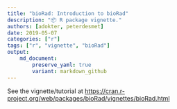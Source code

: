 ```yaml
---
title: "bioRad: Introduction to bioRad"
description: "📦 R package vignette."
authors: [adokter, peterdesmet]
date: 2019-05-07
categories: ["r"]
tags: ["r", "vignette", "bioRad"]
output: 
    md_document:
        preserve_yaml: true
        variant: markdown_github
---
```


See the vignette/tutorial at <https://cran.r-project.org/web/packages/bioRad/vignettes/bioRad.html>

